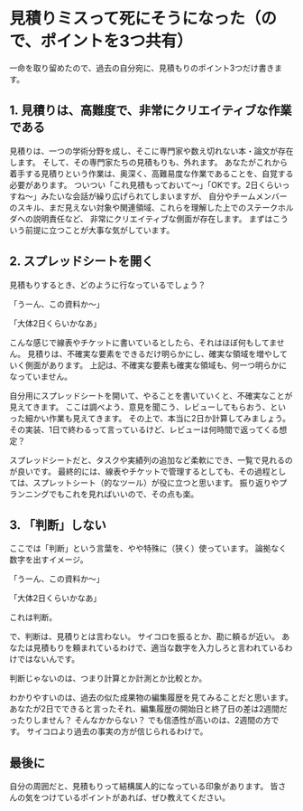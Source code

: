 # 見積りミスって死にそうになった（ので、ポイントを3つ共有）

一命を取り留めたので、過去の自分宛に、見積もりのポイント3つだけ書きます。

## 1. 見積りは、高難度で、非常にクリエイティブな作業である

見積りは、一つの学術分野を成し、そこに専門家や数え切れない本・論文が存在します。
そして、その専門家たちの見積もりも、外れます。
あなたがこれから着手する見積りという作業は、奥深く、高難易度な作業であることを、自覚する必要があります。
ついつい「これ見積もっておいて〜」「OKです。2日くらいっすね〜」みたいな会話が繰り広げられてしまいますが、
自分やチームメンバーのスキル、まだ見えない対象や関連領域、これらを理解した上でのステークホルダへの説明責任など、
非常にクリエイティブな側面が存在します。
まずはこういう前提に立つことが大事な気がしています。

## 2. スプレッドシートを開く

見積もりするとき、どのように行なっているでしょう？

「うーん、この資料か〜」

「大体2日くらいかなあ」

こんな感じで線表やチケットに書いているとしたら、それはほぼ何もしてません。
見積りは、不確実な要素をできるだけ明らかにし、確実な領域を増やしていく側面があります。
上記は、不確実な要素も確実な領域も、何一つ明らかになっていません。

自分用にスプレッドシートを開いて、やることを書いていくと、不確実なことが見えてきます。
ここは調べよう、意見を聞こう、レビューしてもらおう、といった細かい作業も見えてきます。
その上で、本当に2日か計算してみましょう。その実装、1日で終わるって言っているけど、レビューは何時間で返ってくる想定？

スプレッドシートだと、タスクや実績列の追加など柔軟にでき、一覧で見れるのが良いです。
最終的には、線表やチケットで管理するとしても、その過程としては、スプレットシート（的なツール）が役に立つと思います。
振り返りやプランニングでもこれを見ればいいので、その点も楽。

## 3. 「判断」しない

ここでは「判断」という言葉を、やや特殊に（狭く）使っています。
論拠なく数字を出すイメージ。

「うーん、この資料か〜」

「大体2日くらいかなあ」

これは判断。

で、判断は、見積りとは言わない。
サイコロを振るとか、勘に頼るが近い。
あなたは見積もりを頼まれているわけで、適当な数字を入力しろと言われているわけではないんです。

判断じゃないのは、つまり計算とか計測とか比較とか。

わかりやすいのは、過去の似た成果物の編集履歴を見てみることだと思います。
あなたが2日でできると言ったそれ、編集履歴の開始日と終了日の差は2週間だったりしません？
そんなかからない？
でも信憑性が高いのは、2週間の方です。
サイコロより過去の事実の方が信じられるわけで。

## 最後に

自分の周囲だと、見積もりって結構属人的になっている印象があります。
皆さんの気をつけているポイントがあれば、ぜひ教えてください。
